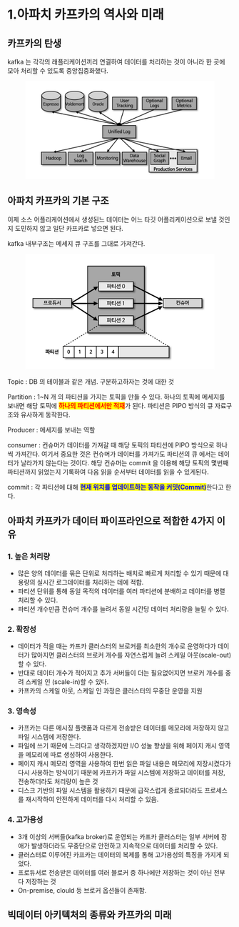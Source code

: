 # 1.아파치 카프카의 역사와 미래

## 카프카의 탄생

kafka 는 각각의 래플리케이션끼리 연결하여 데이터를 처리하는 것이 아니라 한 곳에 모아 처리할  수 있도록 중앙집중화했다.

<figure><img src="../../.gitbook/assets/image.png" alt=""><figcaption></figcaption></figure>

## 아파치 카프카의 기본 구조

이제 소스 어플리케이션에서 생성된느 데이터는 어느 타깃 어플리케이션으로 보낼 것인지 도민하지 않고 일단 카프카로 넣으면 된다.

kafka 내부구조는 메세지 큐 구조를 그대로 가져간다.

<figure><img src="../../.gitbook/assets/image (4).png" alt=""><figcaption></figcaption></figure>

Topic : DB 의 테이블과 같은 개념. 구분하고하자는 것에 대한 것

Partition : 1\~N 개 의 파티션을 가지는 토픽을 만들 수 있다. 하나의 토픽에 메세지를 보내면 해당 토픽에 <mark style="color:red;">**하나의 파티션에서만 적재**</mark>가 된다. 파티션은 PIPO 방식의 큐 자료구조와 유사하게 동작한다.

Producer : 메세지를 보내는 역할

consumer : 컨슈머가 데이터를 가져갈 때 해당 토픽의 파티션에 PIPO 방식으로 하나씩 가져간다. 여기서 중요한 것은 컨슈머가 데이터를 가져가도 파티션의 큐 에서는 데이터가 날라가지 않는다는 것이다. 해당 컨슈머는 commit 을 이용해 해당 토픽의 몇번째 파티션까지 읽었는지 기록하여 다음 읽을 순서부터 데이터를 읽을 수 있게된다.

commit :  각 파티션에 대해 <mark style="color:blue;">**현재 위치를 업데이트하는 동작을 커밋(Commit)**</mark>한다고 한다.

## 아파치 카프카가 데이터 파이프라인으로 적합한 4가지 이유

### 1. 높은 처리량

* 많은 양의 데이터를 묶은 단위로 처리하는 배치로 빠르게 처리할 수 있기 때문에 대용량의 실시간 로그데이터를 처리하는 데에 적합.
* 파티션 단위를 통해 동일 목적의 데이터를 여러 파티션에 분배하고 데이터를 병렬 처리할 수 있다.
* 파티션 개수만큼 컨슈머 개수를 늘려서 동일 시간당 데이터 처리량을 늘릴 수 있다.

### 2. 확장성

* 데이터가 적을 때는 카프카 클러스터의 브로커를 최소한의 개수로 운영하다가 데이터가 많아지면 클러스터의 브로커 개수를 자연스럽게 늘려 스케일 아웃(scale-out) 할 수 있다.
* 반대로 데이터 개수가 적어지고 추가 서버들이 더는 필요없어지면 브로커 개수를 중려 스케일 인 (scale-in)할 수 있다.
* 카프카의 스케일 아웃, 스케일 인 과정은 클러스터의 무중단 운영을 지원

### 3. 영속성

* 카프카는 다른 메시징 플랫폼과 다르게 전송받은 데이터를 메모리에 저장하지 않고 파일 시스템에 저장한다.
* 파일에 쓰기 때문에 느리다고 생각하겠지만 I/O 성눌 향상을 위해 페이지 캐시 영역을 메모리에 따로 생성하여 사용한다.
* 페이지 캐시 메모리 영역을 사용하여 한번 읽은 파일 내용은 메모리에 저장시켰다가 다시 사용하는 방식이기 때문에 카프카가 파일 시스템에 저장하고 데이터를 저장, 전송하더라도 처리량이 높은 것
* 디스크 기반의 파일 시스템을 활용하기 때문에 급작스럽게 종료되더라도 프로세스를 재시작하여 안전하게 데이터를 다시 처리할 수 있음.

### 4. 고가용성

* 3개 이상의 서버들(kafka broker)로 운영되는 카프카 클러스터는 일부 서버에 장애가 발생하더라도 무중단으로 안전하고 지속적으로 데이터를 처리할 수 있다.
* 클러스터로 이루어진 카프카는 데이터의 복제를 통해 고가용성의 특징을 가지게 되었다.
* 프로듀서로 전송받은 데이터를 여러 블로커 중 하나에만 저장하는 것이 아닌 전부 다 저장하는 것
* On-premise, clould 등 브로커 옵션들이 존재함.

## 빅데이터 아키텍처의 종류와 카프카의 미래

